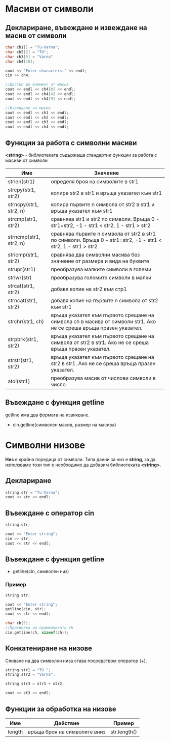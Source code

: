 # Масиви от символи

## Деклариране, въвеждане и извеждане на масив от символи

```c++
char ch1[] = "Tu-Varna";
char ch2[2] = "TU";
char ch3[5] = "Varna"
char ch4[10];

cout << "Enter characters:" << endl;
cin >> ch4;

//Достъп до елемент от масив
cout << endl << ch4[0] << endl;
cout << endl << ch4[4] << endl;
cout << endl << ch4[9] << endl;

//Извеждане на масив
cout << endl << ch1 << endl;
cout << endl << ch2 << endl;
cout << endl << ch3 << endl;
cout << endl << ch4 << endl;
```

## Функции за работа с символни масиви

<b>\<string></b> - библиотеката съдържаща стандартни функции за работа с масиви от символи

|Име|Значение|
|--|--|
strlen(str1) | определя броя на символите в str1
strcpy(str1, str2) | копира str2 в str1 и връща указател към str1
strncpy(str1, str2, n)| копира първите n символа от str2 в str1 и връща указател към str1
strcmp(str1, str2)| сравнява str1 и str2 по символи. Връща 0 - str1=str2, -1 - str1 < str2, 1 - str1 > str2
strncmp(str1, str2, n)| сравнява първите n символа от str2 в str1 по символи. Връща 0 - str1=str2, -1 - str1 < str2, 1 - str1 > str2
stricmp(str1, str2)|сравнява два символни масива без значение от размера и вида на буквите 
strupr(str1)|преобразува малките символи в големи
strlwr(str)|преобразува големите символи в малки
strcat(str1, str2)|добавя копие на str2 към стр1
strncat(str1, str2)|добавя копие на първите n символа от str2 към str1
strchr(str1, ch)|връща указател към първото срещане на символа ch в масива от символи str1. Ако не се среша връща празен указател.
strpbrk(str1, str2)|връща указател към първото срещане на символа от str2 в str1. Ако не се среша връща празен указател.
strstr(str1, str2)|връща указател към първото срещане на str2 в str1. Ако не се среша връща празен указател.
atoi(str1) | преобразува масив от числови символи в число

## Въвеждане с функция getline

getline има два формата на извикване.
- cin.getline(символен масив, размер на масива)

# Символни низове

<b>Низ</b> е крайна поредица от символи. Типа данни за низ е <b>string</b>, за да използваме този тип е необходимо да добавим библиотеката <b>\<string></b>.

## Деклариране

```c++
string str = "Tu-Varna";
cout << str << endl;
```

## Въвеждане с оператор cin

```c++
string str;

cout << "Enter string";
cin >> str;
cout << str << endl;
```

## Въвеждане с функция getline

- getline(cin, символен низ)

### Пример

```c++
string str;

cout << "Enter string";
getline(cin, str);
cout << str << endl;

char ch[5];
//Присвоява на променливата ch 
cin.getline(ch, sizeof(ch));
```

## Конкатениране на низове 

Сливане на два символни низа става посредством оператор (+).

```c++
string str1 = "TU ";
string str2 = "Varna";

string str3 = str1 + str2;

cout << st3 << endl;
```

## Функции за обработка на низове

|Име|Действие|Пример
|--|--|--|
length | връща броя на символите вниз| str.length()



